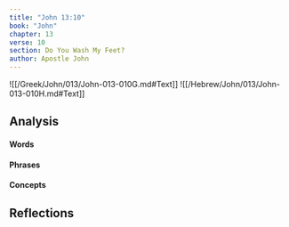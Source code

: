 ```yaml
---
title: "John 13:10"
book: "John"
chapter: 13
verse: 10
section: Do You Wash My Feet?
author: Apostle John
---
```

![[/Greek/John/013/John-013-010G.md#Text]]
![[/Hebrew/John/013/John-013-010H.md#Text]]

## Analysis

#### Words

#### Phrases

#### Concepts

## Reflections
